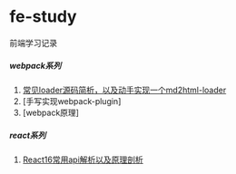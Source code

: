 # fe-study
前端学习记录

##### webpack系列
1. <a href="https://github.com/6fedcom/fe-blog/blob/master/webpack-loader/readme.md" target="_blank">常见loader源码简析，以及动手实现一个md2html-loader</a>
2. [手写实现webpack-plugin]
3. [webpack原理]

##### react系列
1. <a href="https://github.com/6fedcom/fe-blog/tree/master/blog/React16-commonly-used-API-analysis" target="_blank">React16常用api解析以及原理剖析</a>

